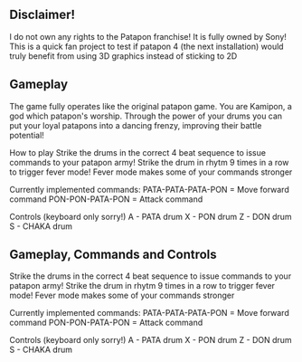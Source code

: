
## Disclaimer!
I do not own any rights to the Patapon franchise! It is fully owned by Sony! This is a quick fan project to test if patapon 4 (the next installation) would truly benefit from using 3D graphics instead of sticking to 2D



## Gameplay

The game fully operates like the original patapon game. You are Kamipon, a god which patapon's worship. Through the power of your drums you can put your loyal patapons
into a dancing frenzy, improving their battle potential!

How to play
Strike the drums in the correct 4 beat sequence to issue commands to your patapon army! Strike the drum in rhytm 9 times in a row to trigger fever mode! Fever mode makes some of your
commands stronger

Currently implemented commands:
PATA-PATA-PATA-PON = Move forward command
PON-PON-PATA-PON = Attack command

Controls (keyboard only sorry!)
A - PATA drum
X - PON drum
Z - DON drum
S - CHAKA drum


## Gameplay, Commands and Controls

Strike the drums in the correct 4 beat sequence to issue commands to your patapon army! Strike the drum in rhytm 9 times in a row to trigger fever mode! Fever mode makes some of your
commands stronger

Currently implemented commands:
PATA-PATA-PATA-PON = Move forward command
PON-PON-PATA-PON = Attack command

Controls (keyboard only sorry!)
A - PATA drum
X - PON drum
Z - DON drum
S - CHAKA drum
